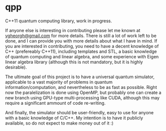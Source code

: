 qpp
===

C++11 quantum computing library, work in progress.

If anyone else is interesting in contributing please let me known at vgheorgh@gmail.com for more details. There is still a lot of work left to be done, and I can provide you with more details about what I have in mind. If you are interested in contributing, you need to have a decent knowledge of C++ (prefereably C++11), including templates and STL, a basic knowledge of quantum computing and linear algebra, and some experience with Eigen linear algebra library (although this is not mandatory, but it is highly desirable).

The ultimate goal of this project is to have a universal quantum simulator, applicable to a vast majority of problems in quantum information/computation, and nevertheless to be as fast as possible. Right now the paralelization is done using OpenMP, but probably one can create a new branch using GPU-type multi-processing like CUDA, although this may require a significant ammount of code re-writing. 

And finally, the simulator should be user-friendly, easy to use for anyone with a basic knowledge of C/C++. My intention is to have it publicly available, so do not expect to make money out of it :)
